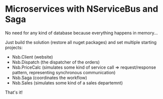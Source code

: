 # Microservices with NServiceBus and Saga

No need for any kind of database because everything happens in memory...

Just build the solution (restore all nuget packages) and set multiple starting projects:

- Nsb.Client (website)
- Nsb.Dispatch (the dispatcher of the orders)
- Nsb.PriceCalc (simulates some kind of service call => request/response pattern, representing synchronous communication)
- Nsb.Saga (coordinates the workflow)
- Nsb.Sales (simulates some kind of a sales departemnt)

That's it!
